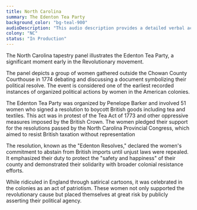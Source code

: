 ```yaml
---
title: North Carolina
summary: The Edenton Tea Party
background_color: "bg-teal-900"
audioDescription: "This audio description provides a detailed verbal account of the North Carolina Tapestry, which depicts the state's early colonial history, its independent spirit during the Revolution, and its diverse geographical regions."
colony: "NC"
status: "In Production"
---
```


The North Carolina tapestry panel illustrates the Edenton Tea Party, a significant
moment early in the Revolutionary movement.

The panel depicts a group of women gathered outside the Chowan County Courthouse in 1774 debating
and discussing a document symbolizing their political resolve. The event is considered one
of the earliest recorded instances of organized political actions by women in the American
colonies.

The Edenton Tea Party was organized by Penelope Barker and involved 51 women who signed a
resolution to boycott British goods including tea and textiles. This act was in protest of the
Tea Act of 1773 and other oppressive measures imposed by the British Crown. The women pledged
their support for the resolutions passed by the North Carolina Provincial Congress, which aimed to
resist British taxation without representation

The resolution, known as the "Edenton Resolves," declared the women's commitment to abstain
from British imports until unjust laws were repealed. It emphasized their duty to protect
the "safety and happiness" of their county and demonstrated their solidarity with broader
colonial resistance efforts.

While ridiculed in England through satirical cartoons, it was celebrated in the colonies
as an act of patriotism. These women not only supported the revolutionary cause but placed
themselves at great risk by publicly asserting their political agency.
